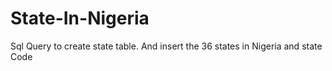 # State-In-Nigeria
Sql Query to create state table. And insert the 36 states in Nigeria and state Code

